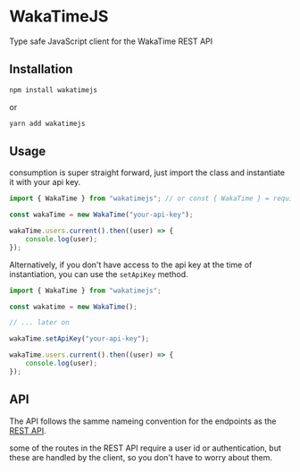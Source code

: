 # WakaTimeJS

Type safe JavaScript client for the WakaTime REST API

## Installation

```bash
npm install wakatimejs
```

or

```bash
yarn add wakatimejs
```

## Usage

consumption is super straight forward, just import the class and instantiate it with your api key.

```javascript
import { WakaTime } from "wakatimejs"; // or const { WakaTime } = require('wakatimejs');

const wakaTime = new WakaTime("your-api-key");

wakaTime.users.current().then((user) => {
	console.log(user);
});
```

Alternatively, if you don't have access to the api key at the time of instantiation, you can use the `setApiKey` method.

```javascript
import { WakaTime } from "wakatimejs";

const wakatime = new WakaTime();

// ... later on

wakaTime.setApiKey("your-api-key");

wakaTime.users.current().then((user) => {
	console.log(user);
});
```

## API

The API follows the samme nameing convention for the endpoints as the [REST API](https://wakatime.com/developers).

some of the routes in the REST API require a user id or authentication, but these are handled by the client, so you don't have to worry about them.
